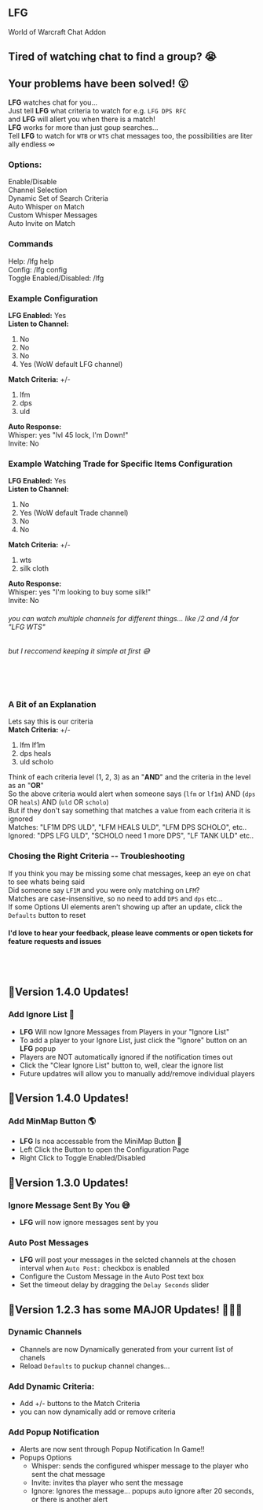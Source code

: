 LFG
--------------------------
World of Warcraft Chat Addon


## Tired of watching chat to find a group? 😭
## Your problems have been solved! 😮
**LFG** watches chat for you...  
Just tell **LFG** what criteria to watch for e.g. `LFG DPS RFC`  
and **LFG** will allert you when there is a match!  
**LFG** works for more than just goup searches...  
Tell **LFG** to watch for `WTB` or `WTS` chat messages too, the possibilities are literally endless ∞

### Options:
Enable/Disable  
Channel Selection  
Dynamic Set of Search Criteria  
Auto Whisper on Match  
Custom Whisper Messages  
Auto Invite on Match  

### Commands  
Help:                    /lfg help  
Config:                  /lfg config  
Toggle Enabled/Disabled: /lfg  

### Example Configuration
**LFG Enabled:** Yes  
**Listen to Channel:**  
1. No  
2. No  
3. No  
4. Yes (WoW default LFG channel)  

**Match Criteria:** +/-  
1. lfm  
2. dps  
3. uld  

**Auto Response:**  
Whisper: yes "lvl 45 lock, I'm Down!"  
Invite: No  

### Example Watching Trade for Specific Items Configuration
**LFG Enabled:** Yes  
**Listen to Channel:**  
1. No  
2. Yes (WoW default Trade channel)   
3. No  
4. No

**Match Criteria:** +/-  
1. wts  
2. silk cloth

**Auto Response:**  
Whisper: yes "I'm looking to buy some silk!"  
Invite: No  

###### you can watch multiple channels for different things... like /2 and /4 for "LFG WTS"
###### but I reccomend keeping it simple at first 😅
&nbsp;  
&nbsp;  

### A Bit of an Explanation
Lets say this is our criteria  
**Match Criteria:** +/-  
1. lfm lf1m  
2. dps heals  
3. uld scholo  

Think of each criteria level (1, 2, 3) as an "**AND**" and the criteria in the level as an "**OR**"  
So the above criteria would alert when someone says (`lfm` or `lf1m`) AND (`dps` OR `heals`) AND (`uld` OR `scholo`)  
But if they don't say something that matches a value from each criteria it is ignored  
Matches: "LF1M DPS ULD", "LFM HEALS ULD", "LFM DPS SCHOLO", etc..  
Ignored: "DPS LFG ULD", "SCHOLO need 1 more DPS", "LF TANK ULD" etc..  

### Chosing the Right Criteria -- Troubleshooting
If you think you may be missing some chat messages, keep an eye on chat to see whats being said  
Did someone say `LF1M` and you were only matching on `LFM`?  
Matches are case-insensitive, so no need to add `DPS` and `dps` etc...  
If some Options UI elements aren't showing up after an update, click the `Defaults` button to reset  

#### I'd love to hear your feedback, please leave comments or open tickets for feature requests and issues  
&nbsp;  
&nbsp;  

## 🎉Version 1.4.0 Updates! 
### Add Ignore List 🚫
* **LFG** Will now Ignore Messages from Players in your "Ignore List"
* To add a player to your Ignore List, just click the "Ignore" button on an **LFG** popup
* Players are NOT automatically ignored if the notification times out
* Click the "Clear Ignore List" button to, well, clear the ignore list
* Future updatres will allow you to manually add/remove individual players

## 🎉Version 1.4.0 Updates! 
### Add MinMap Button 🌎
* **LFG** Is noa accessable from the MiniMap Button 👏
* Left Click the Button to open the Configuration Page
* Right Click to Toggle Enabled/Disabled

## 🎉Version 1.3.0 Updates!  
### Ignore Message Sent By You 😅
* **LFG** will now ignore messages sent by you
### Auto Post Messages  
* **LFG** will post your messages in the selcted channels at the chosen interval when `Auto Post:` checkbox is enabled
* Configure the Custom Message in the Auto Post text box
* Set the timeout delay by dragging the `Delay Seconds` slider

## 🎉Version 1.2.3 has some **MAJOR** Updates!   👏👏👏
### Dynamic Channels
* Channels are now Dynamically generated from your current list of chanels
* Reload `Defaults` to puckup channel changes...  
### Add Dynamic Criteria:  
* Add +/- buttons to the Match Criteria  
* you can now dynamically add or remove criteria
### Add Popup Notification
* Alerts are now sent through Popup Notification In Game!!
* Popups Options  
    * Whisper: sends the configured whisper message to the player who sent the chat message
    * Invite: invites tha player who sent the message
    * Ignore: Ignores the message... popups auto ignore after 20 seconds, or there is another alert
